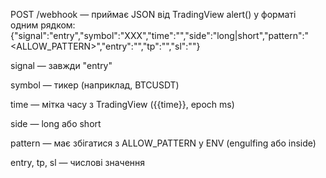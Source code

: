 POST /webhook — приймає JSON від TradingView alert() у форматі одним рядком:
{"signal":"entry","symbol":"XXX","time":"","side":"long|short","pattern":"<ALLOW_PATTERN>","entry":"<num>","tp":"<num>","sl":"<num>"}

signal — завжди "entry"

symbol — тикер (наприклад, BTCUSDT)

time — мітка часу з TradingView ({{time}}, epoch ms)

side — long або short

pattern — має збігатися з ALLOW_PATTERN у ENV (engulfing або inside)

entry, tp, sl — числові значення
